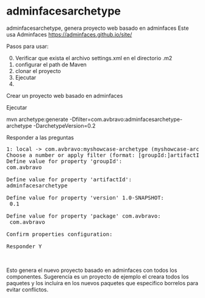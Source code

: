 # adminfacesarchetype
adminfacesarchetype, genera proyecto web basado en adminfaces
Este usa Adminfaces
https://adminfaces.github.io/site/

Pasos para usar:

0. Verificar que exista el archivo settings.xml en el directorio .m2
1. configurar el path de Maven
1. clonar el proyecto
2. Ejecutar
3.


Crear un proyecto web basado en adminfaces

Ejecutar

 mvn archetype:generate -Dfilter=com.avbravo:adminfacesarchetype-archetype -DarchetypeVersion=0.2

Responder a las preguntas
<pre>
1: local -> com.avbravo:myshowcase-archetype (myshowcase-archetype)
Choose a number or apply filter (format: [groupId:]artifactId, case sensitive contains): : 1
Define value for property 'groupId': 
com.avbravo               
                         
Define value for property 'artifactId': 
adminfacesarchetype

Define value for property 'version' 1.0-SNAPSHOT: 
 0.1

Define value for property 'package' com.avbravo: 
 com.avbravo

Confirm properties configuration:

Responder Y 


</pre>

Esto genera el nuevo proyecto basado en adminfaces con todos los componentes. Sugerencia es un proyecto de ejemplo
el creara todos los paquetes y los incluira en los nuevos paquetes que especifico 
borrelos para evitar conflictos.